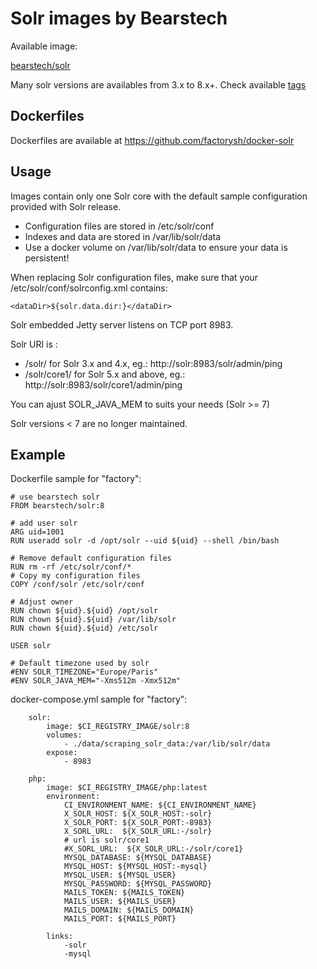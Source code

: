 Solr images by Bearstech
========================

Available image:

[bearstech/solr](https://hub.docker.com/r/bearstech/solr/)

Many solr versions are availables from 3.x to 8.x+. Check available [tags](https://hub.docker.com/r/bearstech/solr/tags)

Dockerfiles
-----------

Dockerfiles are available at https://github.com/factorysh/docker-solr

Usage
-----------

Images contain only one Solr core with the default sample configuration provided with Solr release.

- Configuration files are stored in /etc/solr/conf
- Indexes and data are stored in /var/lib/solr/data
- Use a docker volume on /var/lib/solr/data to ensure your data is persistent!

When replacing Solr configuration files, make sure that your /etc/solr/conf/solrconfig.xml contains:
```
<dataDir>${solr.data.dir:}</dataDir>
```


Solr embedded Jetty server listens on TCP port 8983.

Solr URI is :
- /solr/ for Solr 3.x and 4.x, eg.: http://solr:8983/solr/admin/ping
- /solr/core1/ for Solr 5.x and above, eg.: http://solr:8983/solr/core1/admin/ping

You can ajust SOLR_JAVA_MEM to suits your needs (Solr >= 7)

Solr versions < 7 are no longer maintained.

Example
-----------

Dockerfile sample for "factory":
```
# use bearstech solr
FROM bearstech/solr:8

# add user solr
ARG uid=1001
RUN useradd solr -d /opt/solr --uid ${uid} --shell /bin/bash

# Remove default configuration files
RUN rm -rf /etc/solr/conf/*
# Copy my configuration files
COPY /conf/solr /etc/solr/conf

# Adjust owner
RUN chown ${uid}.${uid} /opt/solr
RUN chown ${uid}.${uid} /var/lib/solr
RUN chown ${uid}.${uid} /etc/solr

USER solr

# Default timezone used by solr
#ENV SOLR_TIMEZONE="Europe/Paris"
#ENV SOLR_JAVA_MEM="-Xms512m -Xmx512m"
```

docker-compose.yml sample for "factory":
```
    solr:
        image: $CI_REGISTRY_IMAGE/solr:8
        volumes:
            - ./data/scraping_solr_data:/var/lib/solr/data
        expose:
            - 8983

    php:
        image: $CI_REGISTRY_IMAGE/php:latest
        environment:
            CI_ENVIRONMENT_NAME: ${CI_ENVIRONMENT_NAME}
            X_SOLR_HOST: ${X_SOLR_HOST:-solr}
            X_SOLR_PORT: ${X_SOLR_PORT:-8983}
            X_SORL_URL:  ${X_SOLR_URL:-/solr}
            # url is solr/core1
            #X_SORL_URL:  ${X_SOLR_URL:-/solr/core1}
            MYSQL_DATABASE: ${MYSQL_DATABASE}
            MYSQL_HOST: ${MYSQL_HOST:-mysql}
            MYSQL_USER: ${MYSQL_USER}
            MYSQL_PASSWORD: ${MYSQL_PASSWORD}
            MAILS_TOKEN: ${MAILS_TOKEN}
            MAILS_USER: ${MAILS_USER}
            MAILS_DOMAIN: ${MAILS_DOMAIN}
            MAILS_PORT: ${MAILS_PORT}

        links:
            -solr
            -mysql
```
